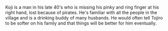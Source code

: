 Koji is a man in his late 40's who is missing his pinky and ring finger at his right hand, lost because of pirates. He's familiar with all the people in the village and is a drinking buddy of many husbands. He would often tell Tojiro to be softer on his family and that things will be better for him eventually.